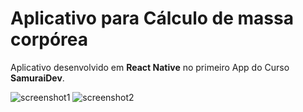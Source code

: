 # Aplicativo para Cálculo de massa corpórea
Aplicativo desenvolvido em **React Native** no primeiro App do Curso **SamuraiDev**.

![screenshot1](https://github.com/ViniCleFer/calculo-de-IMC/blob/master/src/assets/1.png)
![screenshot2](https://github.com/ViniCleFer/calculo-de-IMC/blob/master/src/assets/2.png)

